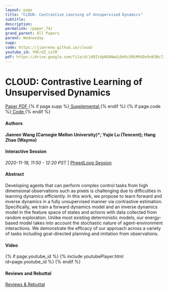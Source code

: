 ```yaml
---
layout: page
title: "CLOUD: Contrastive Learning of Unsupervised Dynamics"
subtitle: 
description:
permalink: /paper_74/
grand_parent: All Papers
parent: Wednesday
supp: 
code: https://jianrenw.github.io/cloud/
youtube_id: YHErdZ_szCM
pdf: https://drive.google.com/file/d/1d8Itdp0UANwUjbHSc5MiMhkDx9nKSBc7/view
---
```


# CLOUD: Contrastive Learning of Unsupervised Dynamics

<a href="https://drive.google.com/file/d/1d8Itdp0UANwUjbHSc5MiMhkDx9nKSBc7/view" target="_blank" rel="noopener noreferrer" class="btn btn-blue"><i class="fa fa-file-text-o" aria-hidden="true"></i> Paper PDF </a> {% if page.supp %}<a href="" target="_blank" rel="noopener noreferrer" class="btn btn-green"><i class="fa fa-file-text-o" aria-hidden="true"></i> Supplemental </a>{% endif %} {% if page.code %}<a href="https://jianrenw.github.io/cloud/" target="_blank" rel="noopener noreferrer" class="btn"><i class="fa fa-github" aria-hidden="true"></i> Code </a>{% endif %} 

#### Authors
**Jianren Wang (Carnegie Mellon University)*; Yujie Lu (Tencent); Hang Zhao (Waymo)**

#### Interactive Session
<em>2020-11-18, 11:50 - 12:20 PST </em> | <a href="https://pheedloop.com/corl2020/virtual/?page=sessions&section=SESYH73AQ20NO3LDT" target="_blank" rel="noopener noreferrer"> PheedLoop Session <i class="fa fa-external-link" aria-hidden="true"></i> </a> 

#### Abstract
Developing agents that can perform complex control tasks from high dimensional observations such as pixels is challenging due to difficulties in learning dynamics efficiently. In this work, we propose to learn forward and inverse dynamics in a fully unsupervised manner via contrastive estimation. Specifically, we train a forward dynamics model and an inverse dynamics model in the feature space of states and actions with data collected from random exploration. Unlike most existing deterministic models, our energy-based model takes into account the stochastic nature of agent-environment interactions. We demonstrate the efficacy of our approach across a variety of tasks including goal-directed planning and imitation from observations.

#### Video
{% if page.youtube_id %}
{% include youtubePlayer.html id=page.youtube_id %}
{% endif %}

#### Reviews and Rebuttal
<a href="https://drive.google.com/file/d/150_R6VRqgThunI2-g-JAE78oCaF_XE5b/view" target="_blank" rel="noopener noreferrer" class="btn btn-purple"><i class="fa fa-pencil-square-o" aria-hidden="true"></i> Reviews & Rebuttal </a>


